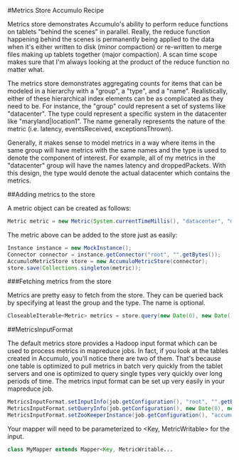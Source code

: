 #Metrics Store Accumulo Recipe

Metrics store demonstrates Accumulo's ability to perform reduce functions on tablets "behind the scenes" in parallel. Really, the reduce function happening behind the scenes is permanently being applied to the data when it's either written to disk (minor compaction) or re-written to merge files making up tablets together (major compaction). A scan time scope makes sure that I'm always looking at the product of the reduce function no matter what.

The metrics store demonstrates aggregating counts for items that can be modeled in a hierarchy with a "group", a "type", and a "name". Realistically, either of these hierarchical index elements can be as complicated as they need to be. For instance, the "group" could represent a set of systems like "datacenter". The type could represent a specific system in the datacenter like "maryland|location1". The name generally represents the nature of the metric (i.e. latency, eventsReceived, exceptionsThrown). 

Generally, it makes sense to model metrics in a way where items in the same group will have metrics with the same names and the type is used to denote the component of interest. For example, all of my metrics in the  "datacenter" group will have the names latency and droppedPackets. With this design, the type would denote the actual datacenter which contains the metrics.

##Adding metrics to the store

A metric object can be created as follows:

```java
Metric metric = new Metric(System.currentTimeMillis(), "datacenter", "maryland|location1", "latencyMillis", 4500);
```

The metric above can be added to the store just as easily:

```java
Instance instance = new MockInstance();
Connector connector = instance.getConnector("root", "".getBytes());
AccumuloMetricStore store = new AccumuloMetricStore(connector);
store.save(Collections.singleton(metric));
```

###Fetching metrics from the store

Metrics are pretty easy to fetch from the store. They can be queried back by specifying at least the group and the type. The name is optional. 

```java
CloseableIterable<Metric> metrics = store.query(new Date(0), new Date(), "group", "type", "name", MetricTimeUnit.MINUTES, Auths.EMPTY);
```

##MetricsInputFormat

The default metrics store provides a Hadoop input format which can be used to process metrics in mapreduce jobs. In fact, if you look at the tables created in Accumulo, you'll notice there are two of them. That's because one table is optimized to pull metrics in batch very quickly from the tablet servers and one is optimized to query single types very quickly over long periods of time. The metrics input format can be set up very easily in your mapreduce job.

```java
MetricsInputFormat.setInputInfo(job.getConfiguration(), "root", "".getBytes(), new Authorizations());
MetricsInputFormat.setQueryInfo(job.getConfiguration(), new Date(0), new Date(), MetricTimeUnit.MINUTES, "group", "type", "name");
MetricsInputFormat.setZooKeeperInstance(job.getConfiguration(), "accumulo", "localhost:2181");
```

Your mapper will need to be parameterized to <Key, MetricWritable> for the input.

```java
class MyMapper extends Mapper<Key, MetricWritable...
```

